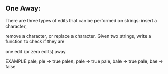 ﻿## One Away: 

There are three types of edits that can be performed on strings: insert a character,

remove a character, or replace a character. Given two strings, write a function to check if they are

one edit (or zero edits) away.

EXAMPLE
pale, ple -> true
pales, pale -> true
pale, bale -> true
pale, bae -> false
